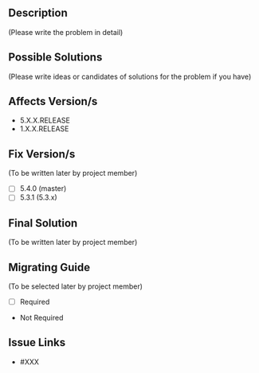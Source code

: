 ## Description
(Please write the problem in detail)

## Possible Solutions
(Please write ideas or candidates of solutions for the problem if you have)

## Affects Version/s
- 5.X.X.RELEASE
- 1.X.X.RELEASE

## Fix Version/s
(To be written later by project member)
- [ ] 5.4.0 (master)
- [ ] 5.3.1 (5.3.x)

## Final Solution
(To be written later by project member)

## Migrating Guide
(To be selected later by project member)
- [ ] Required
- Not Required

## Issue Links
- #XXX